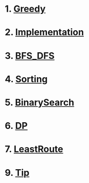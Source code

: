 # 1. [Greedy](https://github.com/ummsonny/ProblemSolving/tree/master/CodingTest/Greedy)
# 2. [Implementation](https://github.com/ummsonny/ProblemSolving/tree/master/CodingTest/Implementation)
# 3. [BFS_DFS](https://github.com/ummsonny/ProblemSolving/tree/master/CodingTest/DFS_BFS)
# 4. [Sorting](https://github.com/ummsonny/ProblemSolving/tree/master/CodingTest/Sorting)
# 5. [BinarySearch](https://github.com/ummsonny/ProblemSolving/tree/master/CodingTest/BinarySearch)
# 6. [DP](https://github.com/ummsonny/ProblemSolving/tree/master/CodingTest/DP)
# 7. [LeastRoute](https://github.com/ummsonny/ProblemSolving/tree/master/CodingTest/LeastRoute)
# 9. [Tip](https://github.com/ummsonny/ProblemSolving/tree/master/CodingTest/CareFulPoint)